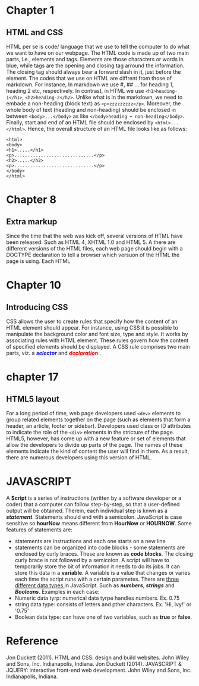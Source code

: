 # Chapter 1
## HTML and CSS
HTML per se is code/ language that we use to tell the computer to do what we want to have on our webpage. The HTML code is made up of two main parts, i.e., elements and tags. Elements are those characters or words in blue, while tags are the opening and closing tag arround the  information. The closing tag should always bear a forward slash in it, just before the element. The codes that we use on HTML are diffrent from those of markdown. 
For instance,
In markdown we use #, ## ... for heading 1, heading 2 etc, respectively. In contrast, in HTML we use `<h1>heading-1</h1>`, `<h2>heading-2</h2>`. Unlike what is in the markdown, we need to embade a non-heading (block text) as  `<p>zzzzzzzzz</p>`.
Moreover, the whole body of text (heading and non-heading) should be enclosed in between `<body>...</body>` as like `</body>heading + non-heading</body>`. Finally, start and end of an HTML file should be enclosed by `<html>...</html>`. Hence, the overall structure of an HTML file looks like as follows:
```
<html>
<body>
<h1>.....</h1>
<p>..............................</p>
<h2>.....</h2>
<p>..............................</p>
</body>
</html>
```

# Chapter 8
## Extra markup
Since the time that the web was kick off, several versions of HTML have been released. Such as HTML 4, XHTML 1.0 and HTML 5. A there are different versions of the HTML files, each web page should begin with a DOCTYPE declaration to tell a browser which versuon of the HTML the page is using. Each HTML 
# Chapter 10
## Introducing CSS
CSS allows the user to create rules that specify how the content of an HTML element should appear. For instance, using CSS it is possible to manipulate the background color and font size, type and style. It works by associating rules with HTML element. These rules govern how the content of specified elements should be displayed. A CSS rule comprises two main parts, viz. a <span style="color: blue;"> ***selector*** </span> and <span style="color: red;"> ***declaration*** </span>. 

# chapter 17
## HTML5 layout
For a long period of time, web page developers used `<dev>` elements to group related elements together on the page (such as elements that form a header, an article, footer or sidebar). Developers used class or ID attributes to indicate the role of the `<div>` elements in the stricture of the page. 
HTML5, however, has come up with a new feature or set of elements that allow the developers to divide up parts of the page. The names of these elements indicate the kind of content the user will find in them. As a result, there are numerous developers using this version of HTML. 

# JAVASCRIPT
A **Script** is a series of instructions (written by a software developer or a coder) that a computer can follow step-by-step, so that a user-defined output will be obtained. Therein, each individual step is knwn as a ***statement***. Statements should end with a semicolon. JavaScript is case sensitive so **hourNow** means different from **HourNow** or **HOURNOW**.  Some features of statements are:
- statements are instructions and each one starts on a new line
- statements can be organized into code blocks
        - some statements are enclosed by curly braces. These are known as **code blocks**. The closing curly brace is not followed by a semicolon. 
A script will have to temporarily store the bit of information it needs to do its jobs. It can store this data in a **variable**. A variable is a value that changes or varies each time the script runs with a certain parametes. 
There are <ins> three different data types </ins> in JavaScript. Such as ***numbers***, ***strings*** and ***Booleans***.
Examples in each case:
- Numeric data tyrp: numerical data tyrpe handles numbers. Ex. 0.75
- string data type: consists of letters and pther characters. Ex. 'Hi, Ivy!' or '0.75'
- Boolean data type: can have one of two variables, such as **true** or **false**.  

# Reference
Jon Duckett (2011). HTML and CSS: design and build websites. John Wiley and Sons, Inc. Indianapolis, Indiana.
Jon Duckett (2014). JAVASCRIPT & JQUERY: interactive front-end web development. John Wiley and Sons, Inc. Indianapolis, Indiana.

  